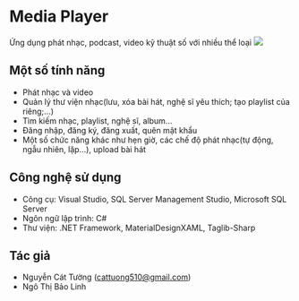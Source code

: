 # Media Player
Ứng dụng phát nhạc, podcast, video kỹ thuật số với nhiều thể loại
<img src="https://user-images.githubusercontent.com/100663723/216764151-de6d79a7-c4cb-4d32-8e3e-27855b622972.png" />
## Một số tính năng
* Phát nhạc và video
* Quản lý thư viện nhạc(lưu, xóa bài hát, nghệ sĩ yêu thích; tạo playlist của riêng;...)
* Tìm kiếm nhạc, playlist, nghệ sĩ, album...
* Đăng nhập, đăng ký, đăng xuất, quên mật khẩu
* Một số chức năng khác như hẹn giờ, các chế độ phát nhạc(tự động, ngẫu nhiên, lặp...), upload bài hát
## Công nghệ sử dụng
* Công cụ: Visual Studio, SQL Server Management Studio, Microsoft SQL Server
* Ngôn ngữ lập trình: C#
* Thư viện: .NET Framework, MaterialDesignXAML, Taglib-Sharp
## Tác giả
* Nguyễn Cát Tường (cattuong510@gmail.com)
* Ngô Thị Bảo Linh
